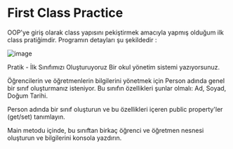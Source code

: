 # First Class Practice

OOP'ye giriş olarak class yapısını pekiştirmek amacıyla yapmış olduğum ilk class pratiğimdir. Programın detayları şu şekildedir :

![image](https://github.com/user-attachments/assets/35f181a0-2fed-430f-816c-69eadab9c0a7)


Pratik - İlk Sınıfımızı Oluşturuyoruz
Bir okul yönetim sistemi yazıyorsunuz.

 Öğrencilerin ve öğretmenlerin bilgilerini yönetmek için Person adında genel bir sınıf oluşturmanız isteniyor. Bu sınıfın özellikleri şunlar olmalı: Ad, Soyad, Doğum Tarihi.

Person adında bir sınıf oluşturun ve bu özellikleri içeren public property'ler (get/set) tanımlayın.

Main metodu içinde, bu sınıftan birkaç öğrenci ve öğretmen nesnesi oluşturun ve bilgilerini konsola yazdırın.
